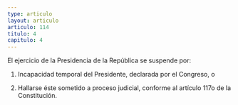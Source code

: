 ```yaml
---
type: articulo
layout: articulo
articulo: 114
titulo: 4
capitulo: 4
---
```

El ejercicio de la Presidencia de la República se suspende por:

1. Incapacidad temporal del Presidente, declarada por el Congreso, o

2. Hallarse éste sometido a proceso judicial, conforme al artículo 117o de la Constitución.